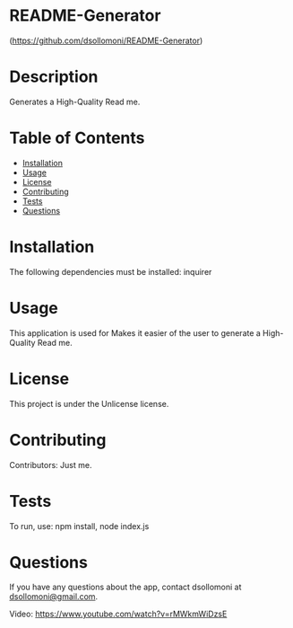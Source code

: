 
# README-Generator
(https://github.com/dsollomoni/README-Generator)
# Description
Generates a High-Quality Read me.
# Table of Contents 
* [Installation](#installation)
* [Usage](#usage)
* [License](#license)
* [Contributing](#contributing)
* [Tests](#tests)
* [Questions](#questions)
# Installation
The following dependencies must be installed: inquirer
# Usage
​This application is used for Makes it easier of the user to generate a High-Quality Read me.
# License
This project is under the Unlicense license.
# Contributing
​Contributors: Just me.
# Tests
To run, use: npm install, node index.js
# Questions
If you have any questions about the app, contact dsollomoni at dsollomoni@gmail.com.

Video: https://www.youtube.com/watch?v=rMWkmWiDzsE